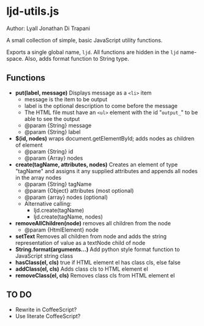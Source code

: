 ljd-utils.js
=============

Author:  Lyall Jonathan Di Trapani

A small collection of simple, basic JavaScript utility functions.

Exports a single global name, `ljd`.  All functions are hidden in the `ljd` name-space.  Also, adds format function to String type.


Functions
---------
- **put(label, message)**  Displays message as a `<li>` item
    * message is the item to be output
    * label is the optional description to come before the message
    * The HTML file must have an `<ul>` element with the id "`output_`"
      to be able to see the output
    * @param {String} message
    * @param {String} label
- **$(id, nodes)**  wraps document.getElementById; adds nodes as 
  children of element
    * @param {String} id
    * @param {Array} nodes
- **create(tagName, attributes, nodes)** Creates an element 
  of type "tagName" and assigns it any supplied attributes and appends 
  all nodes in the array nodes
    * @param {String} tagName
    * @param {Object} attributes (most optional)
    * @param {array} nodes (optional)
    * Alternative calling:
        + ljd.create(tagName)
        + ljd.create(tagName, nodes)
- **removeAllChildren(node)** removes all children from the node 
    * @param {HtmlElement} node
- **setText** Removes all children from node and adds the string 
  representation of value as a textNode child of node
- **String.format(arguments...)**  Add python style format function to
  JavaScript string class
- **hasClass(el, cls)** true if HTML element el has class cls, else 
  false
- **addClass(el, cls)** Adds class cls to HTML element el
- **removeClass(el, cls)** Removes class cls from HTML element el


TO DO
------

- Rewrite in CoffeeScript?
- Use literate CoffeeScript?
